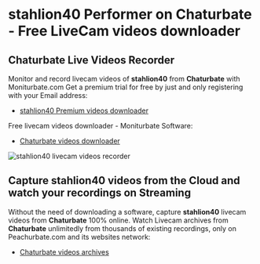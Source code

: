 # stahlion40 Performer on Chaturbate - Free LiveCam videos downloader

## Chaturbate Live Videos Recorder

Monitor and record livecam videos of **stahlion40** from **Chaturbate** with Moniturbate.com
Get a premium trial for free by just and only registering with your Email address:
* [stahlion40 Premium videos downloader](https://moniturbate.com/request-demo-licence-key.html)

Free livecam videos downloader - Moniturbate Software:
* [Chaturbate videos downloader](https://moniturbate.com/moniturbate-download-software.html)

![stahlion40 livecam videos recorder](https://peachurnet.com/templates/moniturbate-software.png)


## Capture stahlion40 videos from the Cloud and watch your recordings on Streaming

Without the need of downloading a software, capture **stahlion40** livecam videos from **Chaturbate** 100% online.
Watch Livecam archives from **Chaturbate** unlimitedly from thousands of existing recordings, only on Peachurbate.com and its websites network:
* [Chaturbate videos archives](https://peachurnet.com/)